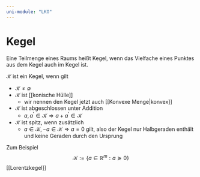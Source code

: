 ```yaml
---
uni-module: "LKO"
---
```


# Kegel

Eine Teilmenge eines Raums heißt Kegel, wenn das Vielfache eines Punktes aus dem Kegel auch im Kegel ist.

$\mathcal{K}$ ist ein Kegel, wenn gilt

- $\mathcal{K} \neq \emptyset$
- $\mathcal{K}$ ist [[konische Hülle]]
  - wir nennen den Kegel jetzt auch [[Konvexe Menge|konvex]]
- $\mathcal{K}$ ist abgeschlossen unter Addition
  - $a, a^{\prime} \in \mathcal{K} \Longrightarrow a+a^{\prime} \in \mathcal{K}$
- $\mathcal{K}$ ist spitz, wenn zusätzlich
  - $a \in \mathcal{K},-a \in \mathcal{K} \Longrightarrow a=0$ gilt, also der Kegel nur Halbgeraden enthält und keine Geraden durch den Ursprung

Zum Beispiel
$$\mathcal{K}:=\left\{a \in \mathbb{R}^m: a \succeq 0\right\}$$
[[Lorentzkegel]]
